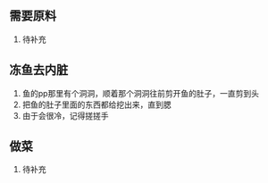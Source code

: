## 需要原料

1. 待补充



## 冻鱼去内脏

1. 鱼的pp那里有个洞洞，顺着那个洞洞往前剪开鱼的肚子，一直剪到头
2. 把鱼的肚子里面的东西都给挖出来，直到腮
3. 由于会很冷，记得搓搓手



## 做菜

1. 待补充